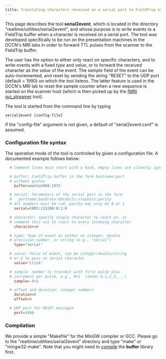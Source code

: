 ```yaml
---
title: Translating characters received on a serial port to FieldTrip events
---
```


This page describes the tool **serial2event**, which is located in the directory "realtime/utilities/serial2event", and whose purpose is to write events to a FieldTrip buffer when a character is received on a serial port. The tool was developed specifically to be run on the presentation machines in the DCCN's MRI labs in order to forward TTL pulses from the scanner to the FieldTrip buffer.

The user has the option to either only react on specific characters, and to write events with
a fixed _type_ and _value_, or to forward the received character as the _value_ of the event.
The _sample_ field of the event can be auto-incremented, and reset by sending the string "RESET"
to the UDP port (default = 1990) on which the tool listens. The latter feature is used in the DCCN's MRI lab to reset the sample counter when a new sequence is started on the scanner host (which is then picked up by the [fMRI gui_streamer](/getting_started/realtime/fmri) tool).

The tool is started from the command line by typing

    serial2event [config-file]

If the "config-file" argument is not given, a default of "serial2event.conf" is assumed.

### Configuration file syntax

The operation mode of the tool is controlled by given a configuration file. A documented example follows below:

```ini
  # Comment lines must start with a hash, empty lines are silently ignored

  # buffer: FieldTrip buffer in the form hostname:port
  # without quotes
    buffer=mentat069:1972

  # serial: Parameters of the serial port in the form
  #   portname:baudrate:databits:stopbits:parity
  # all numbers must be >=0, parity may only be 0 or 1
    serial=COM3:115200:8:1:0

  # character: specify single character to react on, or
  # comment this out to react to every incoming character
    character=H

  # type: Type of event as either an integer, double
  # precision number, or string (e.g., "serial")
    type="serial"

  # value: Value of event, can be integer/double/string
  # or @ to pass on serial character
    value="click"

  # sample: number to transmit with first pulse plus
  # increment per pulse, e.g., 0+1  (sends 0,1,2,3,...)
    sample=-5+1

  # offset and duration: integer numbers
    duration=0
    offset=0

  # UDP port for RESET messages
    port=1990
```

### Compilation

We provide a simple "Makefile" for the MinGW compiler or GCC. Please go to the "realtime/utilities/serial2event" directory and type "make" or "mingw32-make". Note that you might need to [compile](/development/realtime/buffer) the **buffer** library first.
